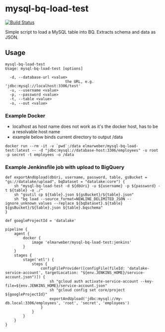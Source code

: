 # mysql-bq-load-test

[![Build Status](https://travis-ci.org/elm-/mysql-bq-load-test.svg?branch=master)](https://travis-ci.org/elm-/mysql-bq-load-test)

Simple script to load a MySQL table into BQ. Extracts schema and data as JSON.

## Usage

```
mysql-bq-load-test
Usage: mysql-bq-load-test [options]

  -d, --database-url <value>
                           the URL, e.g. 'jdbc:mysql://localhost:3306/test'
  -u, --username <value>   
  -p, --password <value>   
  -t, --table <value>      
  -o, --out <value>   
```

### Example Docker

- localhost as host name does not work as it's the docker host, has to be a resolvable host name
- example below binds current directory to output /data

```
docker run --rm -it -v `pwd`:/data elmarweber/mysql-bq-load-test:latest -- -d "jdbc:mysql://database-host:3306/employees" -u root -p secret -t employees -o /data
```

### Example Jenkinsfile job with upload to BigQuery

```
def exportAndUpload(dbUri, username, password, table, gsBucket = "gs://datalake/upload", bqDataset = "datalake:core") {
    sh "mysql-bq-load-test -d ${dbUri} -u ${username} -p ${password} -t ${table} -o ./"
    sh "gsutil cp ${table}.json ${gsBucket}/${table}.json"
    sh "bq load --source_format=NEWLINE_DELIMITED_JSON --ignore_unknown_values --replace ${bqDataset}.${table} ${gsBucket}/${table}.json ${table}.bqschema"
}

def googleProjectId = 'datalake'

pipeline {
    agent {
        docker { 
            image 'elmarweber/mysql-bq-load-test:jenkins'
        }
    }
    stages {
        stage('etl') {
            steps {
                configFileProvider([configFile(fileId: 'datalake-service-account', targetLocation: "${env.JENKINS_HOME}/service-account.json")]) {
                    sh "gcloud auth activate-service-account --key-file=${env.JENKINS_HOME}/service-account.json"
                    sh "gcloud config set core/project ${googleProjectId}"
                    exportAndUpload('jdbc:mysql://my-db.local:3306/employees', 'root', 'secret', 'employees')
                }
            }
        }
    }
}
```